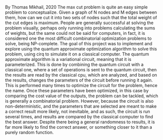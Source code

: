 By Thomas Mikhail, 2020
The max cut problem is quite an easy simple problem to conceptualize. Given a
graph of N nodes and M edges between them, how can we cut it into two sets
of nodes such that the total weight of the cut edges is maximum. People are
generally successful at solving the problem visually, perhaps only running into
problems calculating the sums of weights, but the same could not be said for
computers, in fact, it is considered one the most difficult combinatorial
optimization problems to solve, being NP-complete. The goal of this project was
to implement and explore using the quantum approximate optimization
algorithm to solve this problem, using cirq to simulate it on a classical
computer.
The quantum approximate algorithm is a variational circuit, meaning that it is
parameterized. This is done by combining the quantum circuit with a classical
one, where a set of operations is sent to the quantum circuit, then the results
are read by the classical cpu, which are analyzed, and based on the results,
changes the parameters of the circuit before running it again. This is
performed many times to optimize the circuit for the problem, hence the name.
Once these parameters have been optimized, in this case by comparing the
cost value of the outputs, the problem can be tackled, which is generally a
combinatorial problem. However, because the circuit is also non-deterministic,
and the parameters that are selected are meant to make a correct result more
likely, not inevitable, and as such, the circuit is run several times, and results
are compared by the classical computer to find the best answer. Despite there
being a general randomness to results, it is far more likely to find the correct answer,
or something closer to it than a purely random function.
